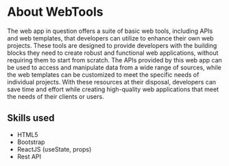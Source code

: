 # About WebTools
The web app in question offers a suite of basic web tools, including APIs and web templates, that developers can utilize to enhance their own web projects. These tools are designed to provide developers with the building blocks they need to create robust and functional web applications, without requiring them to start from scratch. The APIs provided by this web app can be used to access and manipulate data from a wide range of sources, while the web templates can be customized to meet the specific needs of individual projects. With these resources at their disposal, developers can save time and effort while creating high-quality web applications that meet the needs of their clients or users.

## Skills used
- HTML5
- Bootstrap
- ReactJS (useState, props)
- Rest API
